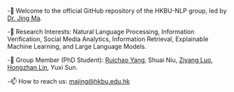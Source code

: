 -👋 Welcome to the official GitHub repository of the HKBU-NLP group, led by [Dr. Jing Ma](https://majingcuhk.github.io/).

-💞️ Research Interests: Natural Language Processing, Information Verification, Social Media Analytics, Information Retrieval, Explainable Machine Learning, and Large Language Models.

-🌱 Group Member (PhD Student): [Ruichao Yang](https://scholar.google.com/citations?user=DI3rqUAAAAAJ&hl=en), Shuai Niu, [Ziyang Luo](https://scholar.google.com/citations?user=VI8NeJEAAAAJ&hl=en), [Hongzhan Lin](https://scholar.google.com/citations?user=hOF1SLoAAAAJ&hl=en), Yuxi Sun.

-📫 How to reach us: majing@hkbu.edu.hk

<!---
HKBUNLP/HKBUNLP is a ✨ special ✨ repository because its `README.md` (this file) appears on your GitHub profile.
You can click the Preview link to take a look at your changes.
--->
